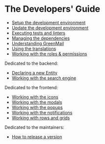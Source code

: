# The Developers' Guide

- [Setup the development environment](/docs/developers/setup.md)
- [Update the development environment](/docs/developers/update.md)
- [Executing tests and linters](/docs/developers/tests.md)
- [Managing the dependencies](/docs/developers/dependencies.md)
- [Understanding GreenMail](/docs/developers/greenmail.md)
- [Using the translations](/docs/developers/translations.md)
- [Working with the roles & permissions](/docs/developers/roles.md)

Dedicated to the backend:

- [Declaring a new Entity](/docs/developers/entity.md)
- [Working with the search engine](/docs/developers/search-engine.md)

Dedicated to the frontend:

- [Working with the icons](/docs/developers/icons.md)
- [Working with the modals](/docs/developers/modals.md)
- [Working with the popups](/docs/developers/popups.md)
- [Working with the notifications](/docs/developers/notifications.md)
- [Working with rows and grids](/docs/developers/rows-and-grids.md)

Dedicated to the maintainers:

- [How to release a version](/docs/developers/release.md)

